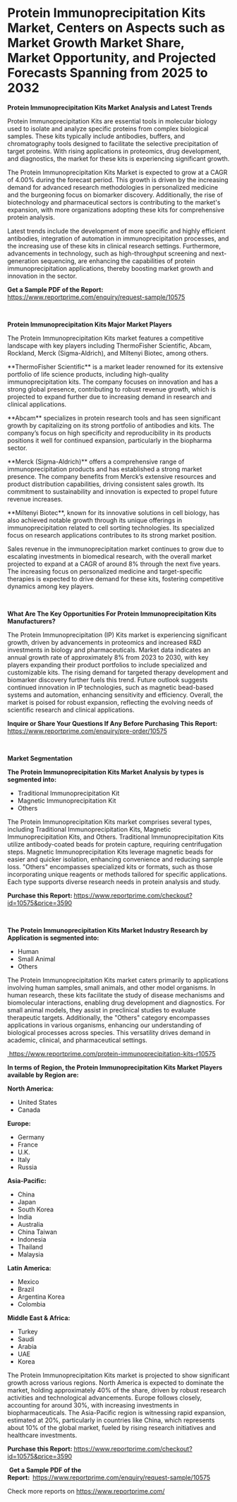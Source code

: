 <p><h1>Protein Immunoprecipitation Kits Market, Centers on Aspects such as Market Growth Market Share, Market Opportunity, and Projected Forecasts Spanning from 2025 to 2032</h1></p><p><strong>Protein Immunoprecipitation Kits Market Analysis and Latest Trends</strong></p>
<p><p>Protein Immunoprecipitation Kits are essential tools in molecular biology used to isolate and analyze specific proteins from complex biological samples. These kits typically include antibodies, buffers, and chromatography tools designed to facilitate the selective precipitation of target proteins. With rising applications in proteomics, drug development, and diagnostics, the market for these kits is experiencing significant growth.</p><p>The Protein Immunoprecipitation Kits Market is expected to grow at a CAGR of 4.00% during the forecast period. This growth is driven by the increasing demand for advanced research methodologies in personalized medicine and the burgeoning focus on biomarker discovery. Additionally, the rise of biotechnology and pharmaceutical sectors is contributing to the market's expansion, with more organizations adopting these kits for comprehensive protein analysis. </p><p>Latest trends include the development of more specific and highly efficient antibodies, integration of automation in immunoprecipitation processes, and the increasing use of these kits in clinical research settings. Furthermore, advancements in technology, such as high-throughput screening and next-generation sequencing, are enhancing the capabilities of protein immunoprecipitation applications, thereby boosting market growth and innovation in the sector.</p></p>
<p><strong>Get a Sample PDF of the Report:&nbsp;</strong> <a href="https://www.reportprime.com/enquiry/request-sample/10575?utm_campaign=2628&utm_medium=2&utm_source=Github&utm_content=ia&utm_term=20032025&utm_id=protein-immunoprecipitation-kits">https://www.reportprime.com/enquiry/request-sample/10575</a></p>
<p>&nbsp;</p>
<p><strong>Protein Immunoprecipitation Kits Major Market Players</strong></p>
<p><p>The Protein Immunoprecipitation Kits market features a competitive landscape with key players including ThermoFisher Scientific, Abcam, Rockland, Merck (Sigma-Aldrich), and Miltenyi Biotec, among others. </p><p>**ThermoFisher Scientific** is a market leader renowned for its extensive portfolio of life science products, including high-quality immunoprecipitation kits. The company focuses on innovation and has a strong global presence, contributing to robust revenue growth, which is projected to expand further due to increasing demand in research and clinical applications.</p><p>**Abcam** specializes in protein research tools and has seen significant growth by capitalizing on its strong portfolio of antibodies and kits. The company’s focus on high specificity and reproducibility in its products positions it well for continued expansion, particularly in the biopharma sector.</p><p>**Merck (Sigma-Aldrich)** offers a comprehensive range of immunoprecipitation products and has established a strong market presence. The company benefits from Merck’s extensive resources and product distribution capabilities, driving consistent sales growth. Its commitment to sustainability and innovation is expected to propel future revenue increases.</p><p>**Miltenyi Biotec**, known for its innovative solutions in cell biology, has also achieved notable growth through its unique offerings in immunoprecipitation related to cell sorting technologies. Its specialized focus on research applications contributes to its strong market position.</p><p>Sales revenue in the immunoprecipitation market continues to grow due to escalating investments in biomedical research, with the overall market projected to expand at a CAGR of around 8% through the next five years. The increasing focus on personalized medicine and target-specific therapies is expected to drive demand for these kits, fostering competitive dynamics among key players.</p></p>
<p>&nbsp;</p>
<p><strong>What Are The Key Opportunities For Protein Immunoprecipitation Kits Manufacturers?</strong></p>
<p><p>The Protein Immunoprecipitation (IP) Kits market is experiencing significant growth, driven by advancements in proteomics and increased R&D investments in biology and pharmaceuticals. Market data indicates an annual growth rate of approximately 8% from 2023 to 2030, with key players expanding their product portfolios to include specialized and customizable kits. The rising demand for targeted therapy development and biomarker discovery further fuels this trend. Future outlook suggests continued innovation in IP technologies, such as magnetic bead-based systems and automation, enhancing sensitivity and efficiency. Overall, the market is poised for robust expansion, reflecting the evolving needs of scientific research and clinical applications.</p></p>
<p><strong>Inquire or Share Your Questions If Any Before Purchasing This Report:</strong> <a href="https://www.reportprime.com/enquiry/pre-order/10575?utm_campaign=2628&utm_medium=2&utm_source=Github&utm_content=ia&utm_term=20032025&utm_id=protein-immunoprecipitation-kits">https://www.reportprime.com/enquiry/pre-order/10575</a></p>
<p>&nbsp;</p>
<p><strong>Market Segmentation</strong></p>
<p><strong>The Protein Immunoprecipitation Kits Market Analysis by types is segmented into:</strong></p>
<p><ul><li>Traditional Immunoprecipitation Kit</li><li>Magnetic Immunoprecipitation Kit</li><li>Others</li></ul></p>
<p><p>The Protein Immunoprecipitation Kits market comprises several types, including Traditional Immunoprecipitation Kits, Magnetic Immunoprecipitation Kits, and Others. Traditional Immunoprecipitation Kits utilize antibody-coated beads for protein capture, requiring centrifugation steps. Magnetic Immunoprecipitation Kits leverage magnetic beads for easier and quicker isolation, enhancing convenience and reducing sample loss. "Others" encompasses specialized kits or formats, such as those incorporating unique reagents or methods tailored for specific applications. Each type supports diverse research needs in protein analysis and study.</p></p>
<p><strong>Purchase this Report:&nbsp;</strong><a href="https://www.reportprime.com/checkout?id=10575&price=3590&utm_campaign=2628&utm_medium=2&utm_source=Github&utm_content=ia&utm_term=20032025&utm_id=protein-immunoprecipitation-kits">https://www.reportprime.com/checkout?id=10575&price=3590</a></p>
<p>&nbsp;</p>
<p><strong>The Protein Immunoprecipitation Kits Market Industry Research by Application is segmented into:</strong></p>
<p><ul><li>Human</li><li>Small Animal</li><li>Others</li></ul></p>
<p><p>The Protein Immunoprecipitation Kits market caters primarily to applications involving human samples, small animals, and other model organisms. In human research, these kits facilitate the study of disease mechanisms and biomolecular interactions, enabling drug development and diagnostics. For small animal models, they assist in preclinical studies to evaluate therapeutic targets. Additionally, the "Others" category encompasses applications in various organisms, enhancing our understanding of biological processes across species. This versatility drives demand in academic, clinical, and pharmaceutical settings.</p></p>
<p><a href="https://www.reportprime.com/protein-immunoprecipitation-kits-r10575?utm_campaign=2628&utm_medium=2&utm_source=Github&utm_content=ia&utm_term=20032025&utm_id=protein-immunoprecipitation-kits">&nbsp;https://www.reportprime.com/protein-immunoprecipitation-kits-r10575</a></p>
<p><strong>In terms of Region, the Protein Immunoprecipitation Kits Market Players available by Region are:</strong></p>
<p>
    <p> <strong> North America: </strong>
        <ul>
            <li>United States</li>
            <li>Canada</li>
        </ul>
        </p> 
    <p> <strong> Europe: </strong>
        <ul>
            <li>Germany</li>
            <li>France</li>
            <li>U.K.</li>
            <li>Italy</li>
            <li>Russia</li>
        </ul>
        </p> 
    <p> <strong> Asia-Pacific: </strong>
        <ul>
            <li>China</li>
            <li>Japan</li>
            <li>South Korea</li>
            <li>India</li>
            <li>Australia</li>
            <li>China Taiwan</li>
            <li>Indonesia</li>
            <li>Thailand</li>
            <li>Malaysia</li>
        </ul>
        </p> 
    <p> <strong> Latin America: </strong>
        <ul>
            <li>Mexico</li>
            <li>Brazil</li>
            <li>Argentina Korea</li>
            <li>Colombia</li>
        </ul>
        </p> 
    <p> <strong> Middle East & Africa: </strong>
        <ul>
            <li>Turkey</li>
            <li>Saudi</li>
            <li>Arabia</li>
            <li>UAE</li>
            <li>Korea</li>
        </ul>
    </p>
    </p>
<p><p>The Protein Immunoprecipitation Kits market is projected to show significant growth across various regions. North America is expected to dominate the market, holding approximately 40% of the share, driven by robust research activities and technological advancements. Europe follows closely, accounting for around 30%, with increasing investments in biopharmaceuticals. The Asia-Pacific region is witnessing rapid expansion, estimated at 20%, particularly in countries like China, which represents about 10% of the global market, fueled by rising research initiatives and healthcare investments.</p></p>
<p><strong>Purchase this Report: </strong><a href="https://www.reportprime.com/checkout?id=10575&price=3590&utm_campaign=2628&utm_medium=2&utm_source=Github&utm_content=ia&utm_term=20032025&utm_id=protein-immunoprecipitation-kits">https://www.reportprime.com/checkout?id=10575&price=3590</a></p>
<p>&nbsp;<strong>Get a Sample PDF of the Report:&nbsp;&nbsp;</strong><a href="https://www.reportprime.com/enquiry/request-sample/10575?utm_campaign=2628&utm_medium=2&utm_source=Github&utm_content=ia&utm_term=20032025&utm_id=protein-immunoprecipitation-kits">https://www.reportprime.com/enquiry/request-sample/10575</a></p>
<p><strong></strong></p>
<p>Check more reports on <a href="https://www.reportprime.com/?utm_campaign=2628&utm_medium=2&utm_source=Github&utm_content=ia&utm_term=20032025&utm_id=protein-immunoprecipitation-kits">https://www.reportprime.com/</a></p>